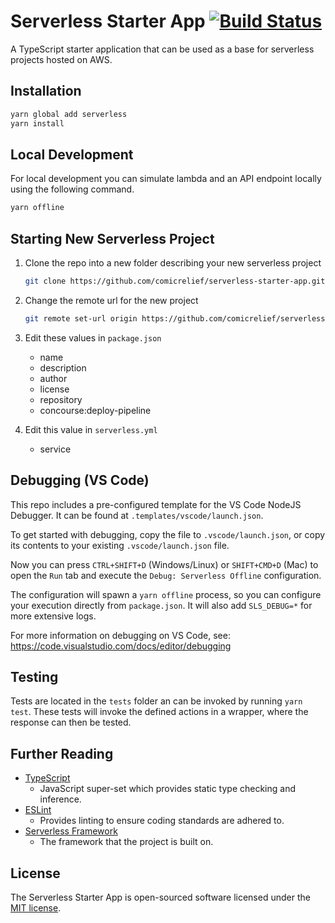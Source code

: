 # Serverless Starter App [![Build Status](https://github.com/comicrelief/serverless-starter-app/workflows/main/badge.svg?branch=master)](https://github.com/comicrelief/serverless-starter-app/actions/workflows/main.yml?query=branch%3Amaster)

A TypeScript starter application that can be used as a base for serverless projects hosted on AWS.

## Installation

```bash
yarn global add serverless
yarn install
```

## Local Development

For local development you can simulate lambda and an API endpoint locally using
the following command.

```bash
yarn offline
```

## Starting New Serverless Project

1. Clone the repo into a new folder describing your new serverless project

    ```bash
    git clone https://github.com/comicrelief/serverless-starter-app.git serverless-new-app
    ```

2. Change the remote url for the new project

    ```bash
    git remote set-url origin https://github.com/comicrelief/serverless-new-app.git
    ```

3. Edit these values in `package.json`
   - name
   - description
   - author
   - license
   - repository
   - concourse:deploy-pipeline

4. Edit this value in `serverless.yml`
   - service

## Debugging (VS Code)

This repo includes a pre-configured template for the VS Code NodeJS Debugger. It can be found at `.templates/vscode/launch.json`.

To get started with debugging, copy the file to `.vscode/launch.json`, or copy its contents to your existing `.vscode/launch.json` file.

Now you can press `CTRL+SHIFT+D` (Windows/Linux) or `SHIFT+CMD+D` (Mac) to open the `Run` tab and execute the `Debug: Serverless Offline` configuration.

The configuration will spawn a `yarn offline` process, so you can configure your execution directly from `package.json`. It will also add `SLS_DEBUG=*` for more extensive logs.

For more information on debugging on VS Code, see:
<https://code.visualstudio.com/docs/editor/debugging>

## Testing

Tests are located in the `tests` folder an can be invoked by running `yarn test`. These tests will invoke the defined
actions in a wrapper, where the response can then be tested.

## Further Reading

- [TypeScript](https://www.typescriptlang.org/)
  - JavaScript super-set which provides static type checking and inference.
- [ESLint](https://eslint.org/)
  - Provides linting to ensure coding standards are adhered to.
- [Serverless Framework](https://serverless.com/)
  - The framework that the project is built on.

## License

The Serverless Starter App is open-sourced software licensed under the [MIT license](http://opensource.org/licenses/MIT).
